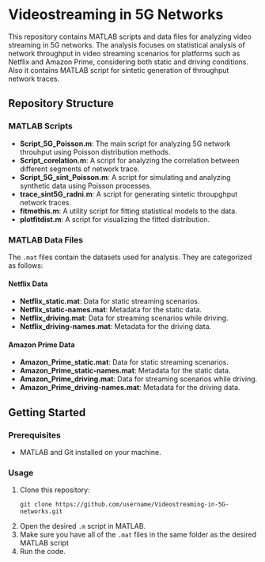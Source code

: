 <!DOCTYPE html>
<html lang="en">
<head>
  <meta charset="UTF-8">
  <meta name="viewport" content="width=device-width, initial-scale=1.0">
</head>
<body>
  <h1>Videostreaming in 5G Networks</h1>
  <p>
    This repository contains MATLAB scripts and data files for analyzing video streaming in 5G networks. 
    The analysis focuses on statistical analysis of network throughput in video streaming scenarios for platforms such as Netflix and Amazon Prime, considering both static and driving conditions.
    Also it contains  MATLAB script for sintetic generation of throughput network traces.
  </p>

  <h2>Repository Structure</h2>

  <h3>MATLAB Scripts</h3>
  <ul>
    <li><strong>Script_5G_Poisson.m</strong>: The main script for analyzing 5G network throuhput using Poisson distribution methods.</li>
    <li><strong>Script_corelation.m</strong>: A script for analyzing the correlation between different segments of network trace.</li>
    <li><strong>Script_5G_sint_Poisson.m</strong>: A script for simulating and analyzing synthetic data using Poisson processes.</li>
    <li><strong>trace_sint5G_radni.m</strong>: A script for generating sintetic throupghput network traces.</li>
    <li><strong>fitmethis.m</strong>: A utility script for fitting statistical models to the data.</li>
    <li><strong>plotfitdist.m</strong>: A script for visualizing the fitted distribution.</li>
  </ul>

  <h3>MATLAB Data Files</h3>
  <p>The <code>.mat</code> files contain the datasets used for analysis. They are categorized as follows:</p>

  <h4>Netflix Data</h4>
  <ul>
    <li><strong>Netflix_static.mat</strong>: Data for static streaming scenarios.</li>
    <li><strong>Netflix_static-names.mat</strong>: Metadata for the static data.</li>
    <li><strong>Netflix_driving.mat</strong>: Data for streaming scenarios while driving.</li>
    <li><strong>Netflix_driving-names.mat</strong>: Metadata for the driving data.</li>
  </ul>
  <h4>Amazon Prime Data</h4>
  <ul>
    <li><strong>Amazon_Prime_static.mat</strong>: Data for static streaming scenarios.</li>
    <li><strong>Amazon_Prime_static-names.mat</strong>: Metadata for the static data.</li>
    <li><strong>Amazon_Prime_driving.mat</strong>: Data for streaming scenarios while driving.</li>
    <li><strong>Amazon_Prime_driving-names.mat</strong>: Metadata for the driving data.</li>
  </ul>
  
  <h2>Getting Started</h2>

  <h3>Prerequisites</h3>
  <ul>
    <li>MATLAB and Git installed on your machine.</li>
  </ul>

  <h3>Usage</h3>
  <ol>
    <li>Clone this repository:
      <pre><code>git clone https://github.com/username/Videostreaming-in-5G-networks.git</code></pre>
    </li>
    <li>Open the desired <code>.m</code> script in MATLAB.</li>
    <li>Make sure you have all of the <code>.mat</code> files in the same folder as the desired MATLAB script</li>
    <li>Run the code.</li>
  </ol>
</body>
</html>
